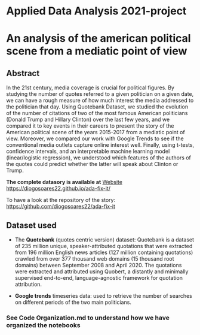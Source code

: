 # Applied Data Analysis 2021-project

# An analysis of the american political scene from a mediatic point of view 

## Abstract

In the 21st century, media coverage is crucial for political figures.
By studying the number of quotes referred to a given politician on a given date, we can have a rough measure of how much interest the media addressed to the politician that day. Using Quotebank Dataset, we studied the evolution of the number of citations of two of the most famous American politicians (Donald Trump and Hillary Clinton) over the last few years, and we compared it to key events in their careers to present the story of the American political scene of the years 2015-2017 from a mediatic point of view. Moreover, we compared our work with Google Trends to see if the conventional media outlets capture online interest well. Finally, using t-tests, confidence intervals, and an interpretable machine learning model (linear/logistic regression), we understood which features of the authors of the quotes could predict whether the latter will speak about Clinton or Trump.

**The complete datasory is available at** [Website](https://diogosoares22.github.io/ada-fix-it/)
https://diogosoares22.github.io/ada-fix-it/

To have a look at the repository of the story: https://github.com/diogosoares22/ada-fix-it

## Dataset used

* The **Quotebank** (quotes centric version) dataset: Quotebank is a dataset of 235 million unique, speaker-attributed quotations that were extracted from 196 million English news articles (127 million containing quotations) crawled from over 377 thousand web domains (15 thousand root domains) between September 2008 and April 2020. The quotations were extracted and attributed using Quobert, a distantly and minimally supervised end-to-end, language-agnostic framework for quotation attribution.

* **Google trends** timeseries data: used to retrieve the number of searches on different periods of the two main politicians.


### See Code Organization.md to understand how we have organized the notebooks
